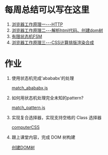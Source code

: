 # 每周总结可以写在这里
1. [浏览器工作原理一---HTTP](https://www.yuque.com/yangxiaomie/zu16ge/rx08ev)
2. [浏览器工作原理二---解析html代码、创建dom树](https://www.yuque.com/yangxiaomie/zu16ge/ulzkkm)
3. [有限状态机FSM](https://www.yuque.com/yangxiaomie/zu16ge/wt5c92)
4. [浏览器工作原理三---CSS计算排版渲染合成](https://www.yuque.com/yangxiaomie/zu16ge/cydlkb)
# 作业
1. 使用状态机完成'abababx'的处理
   
    [match_abababx.js](https://github.com/wanni-yang/Frontend-01-Template/blob/master/week06/FSM/match_abababx.js)
2. 如何用状态机处理完全未知的pattern?
   <!-- 字符串KMP算法 -->
   <!-- 时间复杂度O(m+n) 状态可以用闭包生成-->
    [match_pattern.js](https://github.com/wanni-yang/Frontend-01-Template/blob/master/week06/FSM/match_pattern.js)
3. 实现复合选择器，实现支持空格的 Class 选择器
   
   [computerCSS](https://github.com/wanni-yang/Frontend-01-Template/blob/master/week06/toy-browser-detail/computerCSS/computerCSS3.js)
4. 跟上课堂内容，完成 DOM 树构建
   
   [创建DOM树](https://github.com/wanni-yang/Frontend-01-Template/blob/master/week06/toy-browser-detail/parserHTML/parser.js)